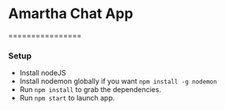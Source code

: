 # Amartha Chat App
================

### Setup

* Install nodeJS
* Install nodemon globally if you want
`npm install -g nodemon`
* Run `npm install` to grab the dependencies.
* Run `npm start` to launch app.